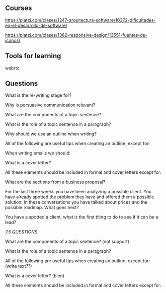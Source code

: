 ## Courses

https://platzi.com/clases/1247-arquitectura-software/10372-dificultades-en-el-desarrollo-de-software/

https://platzi.com/clases/1362-responsive-design/13551-fuentes-de-iconos/

## Tools for learning

webrtc

## Questions

What is the re-writing stage for?

Why is persuasive communication relevant?

What are the components of a topic sentence?

What is the role of a topic sentence in a paragraph?

Why should we use an outline when writing?

All of the following are useful tips when creating an outline, except for:

When writing emails we should:

What is a cover letter?

All these elements should be included in formal and cover letters except for:

What are the sections from a business proposal?

For the last three weeks you have been analyzing a possible client. You have already spotted the problem they have and offered them a possible solution. In these conversations you have talked about prices and the possible roadmap. What goes next?

You have a spotted a client, what is the first thing to do to see if it can be a lead?

*7.5 QUESTIONS*

What are the components of a topic sentence? (not support)

What is the role of a topic sentence in a paragraph?

All of the following are useful tips when creating an outline, except for: (write text??)

What is a cover letter? (bien)

All these elements should be included in formal and cover letters except for:
